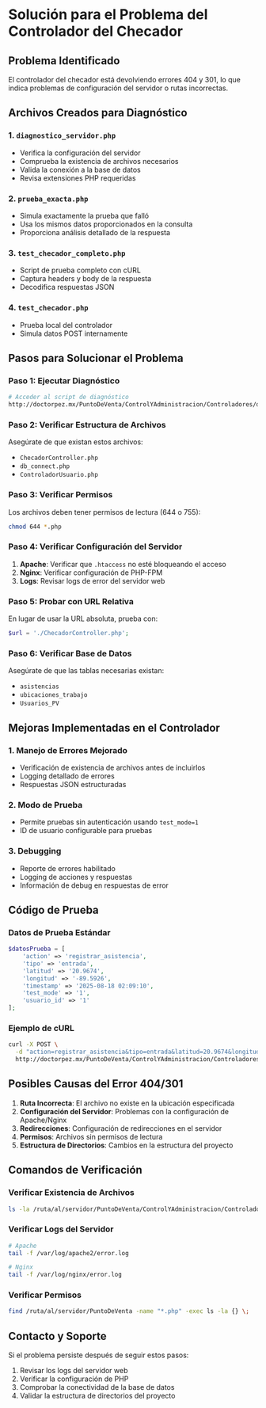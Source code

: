 # Solución para el Problema del Controlador del Checador

## Problema Identificado

El controlador del checador está devolviendo errores 404 y 301, lo que indica problemas de configuración del servidor o rutas incorrectas.

## Archivos Creados para Diagnóstico

### 1. `diagnostico_servidor.php`
- Verifica la configuración del servidor
- Comprueba la existencia de archivos necesarios
- Valida la conexión a la base de datos
- Revisa extensiones PHP requeridas

### 2. `prueba_exacta.php`
- Simula exactamente la prueba que falló
- Usa los mismos datos proporcionados en la consulta
- Proporciona análisis detallado de la respuesta

### 3. `test_checador_completo.php`
- Script de prueba completo con cURL
- Captura headers y body de la respuesta
- Decodifica respuestas JSON

### 4. `test_checador.php`
- Prueba local del controlador
- Simula datos POST internamente

## Pasos para Solucionar el Problema

### Paso 1: Ejecutar Diagnóstico
```bash
# Acceder al script de diagnóstico
http://doctorpez.mx/PuntoDeVenta/ControlYAdministracion/Controladores/diagnostico_servidor.php
```

### Paso 2: Verificar Estructura de Archivos
Asegúrate de que existan estos archivos:
- `ChecadorController.php`
- `db_connect.php`
- `ControladorUsuario.php`

### Paso 3: Verificar Permisos
Los archivos deben tener permisos de lectura (644 o 755):
```bash
chmod 644 *.php
```

### Paso 4: Verificar Configuración del Servidor
1. **Apache**: Verificar que `.htaccess` no esté bloqueando el acceso
2. **Nginx**: Verificar configuración de PHP-FPM
3. **Logs**: Revisar logs de error del servidor web

### Paso 5: Probar con URL Relativa
En lugar de usar la URL absoluta, prueba con:
```php
$url = './ChecadorController.php';
```

### Paso 6: Verificar Base de Datos
Asegúrate de que las tablas necesarias existan:
- `asistencias`
- `ubicaciones_trabajo`
- `Usuarios_PV`

## Mejoras Implementadas en el Controlador

### 1. Manejo de Errores Mejorado
- Verificación de existencia de archivos antes de incluirlos
- Logging detallado de errores
- Respuestas JSON estructuradas

### 2. Modo de Prueba
- Permite pruebas sin autenticación usando `test_mode=1`
- ID de usuario configurable para pruebas

### 3. Debugging
- Reporte de errores habilitado
- Logging de acciones y respuestas
- Información de debug en respuestas de error

## Código de Prueba

### Datos de Prueba Estándar
```php
$datosPrueba = [
    'action' => 'registrar_asistencia',
    'tipo' => 'entrada',
    'latitud' => '20.9674',
    'longitud' => '-89.5926',
    'timestamp' => '2025-08-18 02:09:10',
    'test_mode' => '1',
    'usuario_id' => '1'
];
```

### Ejemplo de cURL
```bash
curl -X POST \
  -d "action=registrar_asistencia&tipo=entrada&latitud=20.9674&longitud=-89.5926&timestamp=2025-08-18%2002:09:10&test_mode=1&usuario_id=1" \
  http://doctorpez.mx/PuntoDeVenta/ControlYAdministracion/Controladores/ChecadorController.php
```

## Posibles Causas del Error 404/301

1. **Ruta Incorrecta**: El archivo no existe en la ubicación especificada
2. **Configuración del Servidor**: Problemas con la configuración de Apache/Nginx
3. **Redirecciones**: Configuración de redirecciones en el servidor
4. **Permisos**: Archivos sin permisos de lectura
5. **Estructura de Directorios**: Cambios en la estructura del proyecto

## Comandos de Verificación

### Verificar Existencia de Archivos
```bash
ls -la /ruta/al/servidor/PuntoDeVenta/ControlYAdministracion/Controladores/
```

### Verificar Logs del Servidor
```bash
# Apache
tail -f /var/log/apache2/error.log

# Nginx
tail -f /var/log/nginx/error.log
```

### Verificar Permisos
```bash
find /ruta/al/servidor/PuntoDeVenta -name "*.php" -exec ls -la {} \;
```

## Contacto y Soporte

Si el problema persiste después de seguir estos pasos:
1. Revisar los logs del servidor web
2. Verificar la configuración de PHP
3. Comprobar la conectividad de la base de datos
4. Validar la estructura de directorios del proyecto
